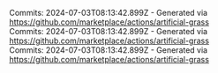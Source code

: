 Commits: 2024-07-03T08:13:42.899Z - Generated via https://github.com/marketplace/actions/artificial-grass
<br>
Commits: 2024-07-03T08:13:42.899Z - Generated via https://github.com/marketplace/actions/artificial-grass
<br>
Commits: 2024-07-03T08:13:42.899Z - Generated via https://github.com/marketplace/actions/artificial-grass
<br>
